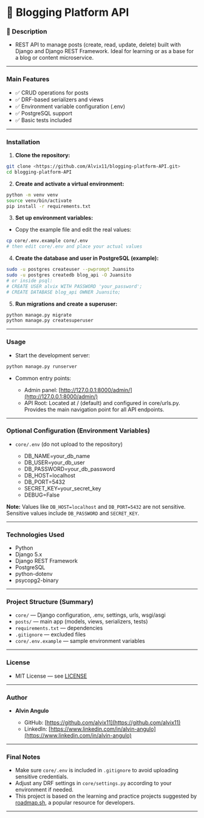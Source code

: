 # 📝 Blogging Platform API

### 🧾 Description

* REST API to manage posts (create, read, update, delete) built with Django and Django REST Framework. Ideal for learning or as a base for a blog or content microservice.

---

### **Main Features**

* ✅ CRUD operations for posts
* ✅ DRF-based serializers and views
* ✅ Environment variable configuration (.env)
* ✅ PostgreSQL support
* ✅ Basic tests included

---

### **Installation**

1. **Clone the repository:**

```bash
git clone <https://github.com/Alvix11/blogging-platform-API.git>
cd blogging-platform-API
```

2. **Create and activate a virtual environment:**

```bash
python -m venv venv
source venv/bin/activate
pip install -r requirements.txt
```

3. **Set up environment variables:**

* Copy the example file and edit the real values:

```bash
cp core/.env.example core/.env
# then edit core/.env and place your actual values
```

4. **Create the database and user in PostgreSQL (example):**

```bash
sudo -u postgres createuser --pwprompt Juansito
sudo -u postgres createdb blog_api -O Juansito
# or inside psql:
# CREATE USER alvix WITH PASSWORD 'your_password';
# CREATE DATABASE blog_api OWNER Juansito;
```

5. **Run migrations and create a superuser:**

```bash
python manage.py migrate
python manage.py createsuperuser
```

---

### **Usage**

* Start the development server:

```bash
python manage.py runserver
```

* Common entry points:

  * Admin panel: [http://127.0.0.1:8000/admin/](http://127.0.0.1:8000/admin/)
  * API Root: Located at / (default) and configured in core/urls.py. Provides the main navigation point for all API endpoints.

---

### **Optional Configuration (Environment Variables)**

* `core/.env` (do not upload to the repository)

  * DB_NAME=your_db_name
  * DB_USER=your_db_user
  * DB_PASSWORD=your_db_password
  * DB_HOST=localhost
  * DB_PORT=5432
  * SECRET_KEY=your_secret_key
  * DEBUG=False

**Note:** Values like `DB_HOST=localhost` and `DB_PORT=5432` are not sensitive.
Sensitive values include `DB_PASSWORD` and `SECRET_KEY`.

---

### **Technologies Used**

* Python
* Django 5.x
* Django REST Framework
* PostgreSQL
* python-dotenv
* psycopg2-binary

---

### **Project Structure (Summary)**

* `core/` — Django configuration, .env, settings, urls, wsgi/asgi
* `posts/` — main app (models, views, serializers, tests)
* `requirements.txt` — dependencies
* `.gitignore` — excluded files
* `core/.env.example` — sample environment variables

---

### **License**

* MIT License — see [LICENSE](LICENSE)

---

### **Author**

* **Alvin Angulo**

  * GitHub: [https://github.com/alvix11](https://github.com/alvix11)
  * LinkedIn: [https://www.linkedin.com/in/alvin-angulo](https://www.linkedin.com/in/alvin-angulo)

---

### **Final Notes**

* Make sure `core/.env` is included in `.gitignore` to avoid uploading sensitive credentials.
* Adjust any DRF settings in `core/settings.py` according to your environment if needed.
* This project is based on the learning and practice projects suggested by [roadmap.sh](https://roadmap.sh/projects/blogging-platform-api), a popular resource for developers.

---